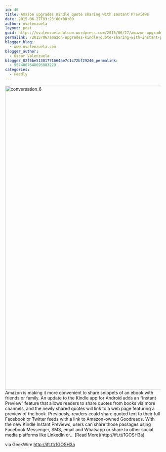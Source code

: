 ```yaml
---
id: 40
title: Amazon upgrades Kindle quote sharing with Instant Previews
date: 2015-06-27T03:23:00+00:00
author: ovalenzuela
layout: post
guid: https://ovalenzueladotcom.wordpress.com/2015/06/27/amazon-upgrades-kindle-quote-sharing-with-instant-previews
permalink: /2015/06/amazon-upgrades-kindle-quote-sharing-with-instant-previews.html
blogger_blog:
  - www.ovalenzuela.com
blogger_author:
  - Oscar Valenzuela
blogger_02f5be51301771664ae7c1c72bf29246_permalink:
  - 5574007648693083229
categories:
  - Feedly
---
```

<img height="981" alt="conversation_6" width="1000" class="wp-post-image" src="http://ift.tt/1GOSE7q" />  
Amazon is making it more convenient to share snippets of an ebook with friends or family. An update to the Kindle app for Android adds an “Instant Preview” feature that allows readers to share quotes from books via more channels, and the newly shared quotes will link to a web page featuring a preview of the book. Previously, readers could share quoted text to their full Facebook or Twitter feeds with a link to Amazon-owned Goodreads. With the new Kindle Instant Previews, users can share those passages using Facebook Messenger, SMS, email and Whatsapp or share to other social media platforms like LinkedIn or… [Read More](http://ift.tt/1GOSH3a)<img height="1" alt="" width="1" src="http://ift.tt/1GOSE7u" />

via GeekWire http://ift.tt/1GOSH3a